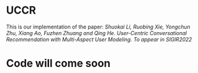 # UCCR
This is our implementation of the paper:
*Shuokai Li, Ruobing Xie, Yongchun Zhu, Xiang Ao, Fuzhen Zhuang and Qing He. User-Centric Conversational Recommendation with Multi-Aspect User Modeling. To appear in SIGIR2022*
# Code will come soon
